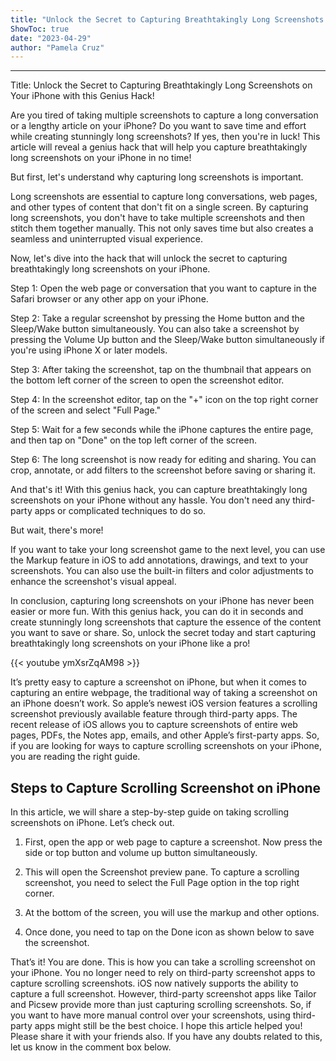 ```yaml
---
title: "Unlock the Secret to Capturing Breathtakingly Long Screenshots on Your iPhone with this Genius Hack!"
ShowToc: true 
date: "2023-04-29"
author: "Pamela Cruz"
---
```

*****
Title: Unlock the Secret to Capturing Breathtakingly Long Screenshots on Your iPhone with this Genius Hack!

Are you tired of taking multiple screenshots to capture a long conversation or a lengthy article on your iPhone? Do you want to save time and effort while creating stunningly long screenshots? If yes, then you're in luck! This article will reveal a genius hack that will help you capture breathtakingly long screenshots on your iPhone in no time!

But first, let's understand why capturing long screenshots is important.

Long screenshots are essential to capture long conversations, web pages, and other types of content that don't fit on a single screen. By capturing long screenshots, you don't have to take multiple screenshots and then stitch them together manually. This not only saves time but also creates a seamless and uninterrupted visual experience.

Now, let's dive into the hack that will unlock the secret to capturing breathtakingly long screenshots on your iPhone.

Step 1: Open the web page or conversation that you want to capture in the Safari browser or any other app on your iPhone.

Step 2: Take a regular screenshot by pressing the Home button and the Sleep/Wake button simultaneously. You can also take a screenshot by pressing the Volume Up button and the Sleep/Wake button simultaneously if you're using iPhone X or later models.

Step 3: After taking the screenshot, tap on the thumbnail that appears on the bottom left corner of the screen to open the screenshot editor.

Step 4: In the screenshot editor, tap on the "+" icon on the top right corner of the screen and select "Full Page."

Step 5: Wait for a few seconds while the iPhone captures the entire page, and then tap on "Done" on the top left corner of the screen.

Step 6: The long screenshot is now ready for editing and sharing. You can crop, annotate, or add filters to the screenshot before saving or sharing it.

And that's it! With this genius hack, you can capture breathtakingly long screenshots on your iPhone without any hassle. You don't need any third-party apps or complicated techniques to do so.

But wait, there's more!

If you want to take your long screenshot game to the next level, you can use the Markup feature in iOS to add annotations, drawings, and text to your screenshots. You can also use the built-in filters and color adjustments to enhance the screenshot's visual appeal.

In conclusion, capturing long screenshots on your iPhone has never been easier or more fun. With this genius hack, you can do it in seconds and create stunningly long screenshots that capture the essence of the content you want to save or share. So, unlock the secret today and start capturing breathtakingly long screenshots on your iPhone like a pro!

{{< youtube ymXsrZqAM98 >}} 



It’s pretty easy to capture a screenshot on iPhone, but when it comes to capturing an entire webpage, the traditional way of taking a screenshot on an iPhone doesn’t work. So apple’s newest iOS version features a scrolling screenshot previously available feature through third-party apps.
The recent release of iOS allows you to capture screenshots of entire web pages, PDFs, the Notes app, emails, and other Apple’s first-party apps. So, if you are looking for ways to capture scrolling screenshots on your iPhone, you are reading the right guide.

 
## Steps to Capture Scrolling Screenshot on iPhone


In this article, we will share a step-by-step guide on taking scrolling screenshots on iPhone. Let’s check out.
1. First, open the app or web page to capture a screenshot. Now press the side or top button and volume up button simultaneously.

2. This will open the Screenshot preview pane. To capture a scrolling screenshot, you need to select the Full Page option in the top right corner.

3. At the bottom of the screen, you will use the markup and other options.

4. Once done, you need to tap on the Done icon as shown below to save the screenshot.

That’s it! You are done. This is how you can take a scrolling screenshot on your iPhone.
You no longer need to rely on third-party screenshot apps to capture scrolling screenshots. iOS now natively supports the ability to capture a full screenshot.
However, third-party screenshot apps like Tailor and Picsew provide more than just capturing scrolling screenshots. So, if you want to have more manual control over your screenshots, using third-party apps might still be the best choice.
I hope this article helped you! Please share it with your friends also. If you have any doubts related to this, let us know in the comment box below.




